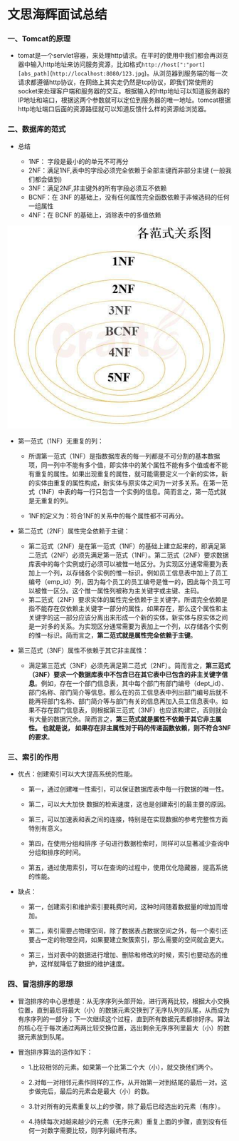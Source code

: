 # 文思海辉面试总结

### 一、Tomcat的原理

* tomat是一个servlet容器，来处理http请求。在平时的使用中我们都会再浏览器中输入http地址来访问服务资源，比如格式`http://host[":"port][abs_path]`(`http://localhost:8080/123.jpg`)。从浏览器到服务端的每一次请求都遵循http协议，在网络上其实走仍然是tcp协议，即我们常使用的socket来处理客户端和服务器的交互。根据输入的http地址可以知道服务器的IP地址和端口，根据这两个参数就可以定位到服务器的唯一地址。tomcat根据http地址端口后面的资源路径就可以知道反馈什么样的资源给浏览器。
   





### 二、数据库的范式

* 总结

   * 1NF： 字段是最小的的单元不可再分
   * 2NF：满足1NF,表中的字段必须完全依赖于全部主键而非部分主键 (一般我们都会做到)
   * 3NF：满足2NF,非主键外的所有字段必须互不依赖
   * BCNF：在 3NF 的基础上，没有任何属性完全函数依赖于非候选码的任何一组属性
   * 4NF：在 BCNF 的基础上，消除表中的多值依赖

<div align="center"><img src="./img/范式.jpg"/></div>

* 第一范式（1NF）无重复的列：

    * 所谓第一范式（1NF）是指数据库表的每一列都是不可分割的基本数据项，同一列中不能有多个值，即实体中的某个属性不能有多个值或者不能有重复的属性。如果出现重复的属性，就可能需要定义一个新的实体，新的实体由重复的属性构成，新实体与原实体之间为一对多关系。在第一范式（1NF）中表的每一行只包含一个实例的信息。简而言之，第一范式就是无重复的列。

    * 1NF的定义为：符合1NF的关系中的每个属性都不可再分。

* 第二范式（2NF）属性完全依赖于主键：

    * 第二范式（2NF）是在第一范式（1NF）的基础上建立起来的，即满足第二范式（2NF）必须先满足第一范式（1NF）。第二范式（2NF）要求数据库表中的每个实例或行必须可以被惟一地区分。为实现区分通常需要为表加上一个列，以存储各个实例的惟一标识。例如员工信息表中加上了员工编号（emp_id）列，因为每个员工的员工编号是惟一的，因此每个员工可以被惟一区分。这个惟一属性列被称为主关键字或主键、主码。 
    * 第二范式（2NF）要求实体的属性完全依赖于主关键字。所谓完全依赖是指不能存在仅依赖主关键字一部分的属性，如果存在，那么这个属性和主关键字的这一部分应该分离出来形成一个新的实体，新实体与原实体之间是一对多的关系。为实现区分通常需要为表加上一个列，以存储各个实例的惟一标识。简而言之，**第二范式就是属性完全依赖于主键**。

* 第三范式（3NF）属性不依赖于其它非主属性：

    * 满足第三范式（3NF）必须先满足第二范式（2NF）。简而言之，**第三范式（3NF）要求一个数据库表中不包含已在其它表中已包含的非主关键字信息**。例如，存在一个部门信息表，其中每个部门有部门编号（dept_id）、部门名称、部门简介等信息。那么在的员工信息表中列出部门编号后就不能再将部门名称、部门简介等与部门有关的信息再加入员工信息表中。如果不存在部门信息表，则根据第三范式（3NF）也应该构建它，否则就会有大量的数据冗余。简而言之，**第三范式就是属性不依赖于其它非主属性。 也就是说， 如果存在非主属性对于码的传递函数依赖，则不符合3NF的要求**。






### 三、索引的作用

* 优点：创建索引可以大大提高系统的性能。 
    
    * 第一，通过创建唯一性索引，可以保证数据库表中每一行数据的唯一性。 
    
    * 第二，可以大大加快 数据的检索速度，这也是创建索引的最主要的原因。 
    
    * 第三，可以加速表和表之间的连接，特别是在实现数据的参考完整性方面特别有意义。 
    
    * 第四，在使用分组和排序 子句进行数据检索时，同样可以显著减少查询中分组和排序的时间。 
    
    * 第五，通过使用索引，可以在查询的过程中，使用优化隐藏器，提高系统的性能。

* 缺点：

    * 第一，创建索引和维护索引要耗费时间，这种时间随着数据量的增加而增加。 

    * 第二，索引需要占物理空间，除了数据表占数据空间之外，每一个索引还要占一定的物理空间，如果要建立聚簇索引，那么需要的空间就会更大。 

    * 第三，当对表中的数据进行增加、删除和修改的时候，索引也要动态的维护，这样就降低了数据的维护速度。




### 四、冒泡排序的思想

* 冒泡排序的中心思想是：从无序序列头部开始，进行两两比较，根据大小交换位置，直到最后将最大（小）的数据元素交换到了无序队列的队尾，从而成为有序序列的一部分；下一次继续这个过程，直到所有数据元素都排好序。算法的核心在于每次通过两两比较交换位置，选出剩余无序序列里最大（小）的数据元素放到队尾。

* 冒泡排序算法的运作如下：

    * 1.比较相邻的元素。如果第一个比第二个大（小），就交换他们两个。

    * 2.对每一对相邻元素作同样的工作，从开始第一对到结尾的最后一对。这步做完后，最后的元素会是最大（小）的数。

    * 3.针对所有的元素重复以上的步骤，除了最后已经选出的元素（有序）。

    * 4.持续每次对越来越少的元素（无序元素）重复上面的步骤，直到没有任何一对数字需要比较，则序列最终有序。






























